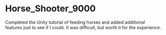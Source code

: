 # Horse_Shooter_9000
Completed the Unity tutorial of feeding horses and added additional features just to see if I could. It was difficult, but worth it for the experience. 
